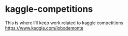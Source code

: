 # kaggle-competitions
This is where I'll keep work related to kaggle competitions https://www.kaggle.com/lobodemonte
